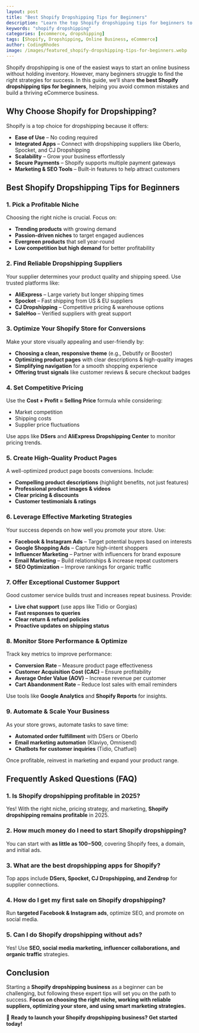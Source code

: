 ```yaml
---
layout: post
title: "Best Shopify Dropshipping Tips for Beginners"
description: "Learn the top Shopify dropshipping tips for beginners to build a profitable online store. Expert insights on choosing products, marketing, and scaling."
keywords: "shopify dropshipping"
categories: [ecommerce, dropshipping]
tags: [Shopify, Dropshipping, Online Business, eCommerce]
author: CodingRhodes
image: /images/featured_shopify-dropshipping-tips-for-beginners.webp
---
```


Shopify dropshipping is one of the easiest ways to start an online business without holding inventory. However, many beginners struggle to find the right strategies for success. In this guide, we’ll share **the best Shopify dropshipping tips for beginners**, helping you avoid common mistakes and build a thriving eCommerce business.

## Why Choose Shopify for Dropshipping?

Shopify is a top choice for dropshipping because it offers:

- **Ease of Use** – No coding required
- **Integrated Apps** – Connect with dropshipping suppliers like Oberlo, Spocket, and CJ Dropshipping
- **Scalability** – Grow your business effortlessly
- **Secure Payments** – Shopify supports multiple payment gateways
- **Marketing & SEO Tools** – Built-in features to help attract customers

## Best Shopify Dropshipping Tips for Beginners

### 1. Pick a Profitable Niche

Choosing the right niche is crucial. Focus on:
- **Trending products** with growing demand
- **Passion-driven niches** to target engaged audiences
- **Evergreen products** that sell year-round
- **Low competition but high demand** for better profitability

### 2. Find Reliable Dropshipping Suppliers

<ins class="adsbygoogle"
     style="display:block"
     data-ad-client="ca-pub-2784742237479601"
     data-ad-slot="3760872290"
     data-ad-format="auto"
     data-full-width-responsive="true"></ins>
<script>
     (adsbygoogle = window.adsbygoogle || []).push({});
</script>

Your supplier determines your product quality and shipping speed. Use trusted platforms like:
- **AliExpress** – Large variety but longer shipping times
- **Spocket** – Fast shipping from US & EU suppliers
- **CJ Dropshipping** – Competitive pricing & warehouse options
- **SaleHoo** – Verified suppliers with great support

### 3. Optimize Your Shopify Store for Conversions

Make your store visually appealing and user-friendly by:
- **Choosing a clean, responsive theme** (e.g., Debutify or Booster)
- **Optimizing product pages** with clear descriptions & high-quality images
- **Simplifying navigation** for a smooth shopping experience
- **Offering trust signals** like customer reviews & secure checkout badges

### 4. Set Competitive Pricing

Use the **Cost + Profit = Selling Price** formula while considering:
- Market competition
- Shipping costs
- Supplier price fluctuations

Use apps like **DSers** and **AliExpress Dropshipping Center** to monitor pricing trends.

### 5. Create High-Quality Product Pages

A well-optimized product page boosts conversions. Include:
- **Compelling product descriptions** (highlight benefits, not just features)
- **Professional product images & videos**
- **Clear pricing & discounts**
- **Customer testimonials & ratings**

### 6. Leverage Effective Marketing Strategies

Your success depends on how well you promote your store. Use:
- **Facebook & Instagram Ads** – Target potential buyers based on interests
- **Google Shopping Ads** – Capture high-intent shoppers
- **Influencer Marketing** – Partner with influencers for brand exposure
- **Email Marketing** – Build relationships & increase repeat customers
- **SEO Optimization** – Improve rankings for organic traffic

### 7. Offer Exceptional Customer Support

<ins class="adsbygoogle"
     style="display:block"
     data-ad-client="ca-pub-2784742237479601"
     data-ad-slot="3760872290"
     data-ad-format="auto"
     data-full-width-responsive="true"></ins>
<script>
     (adsbygoogle = window.adsbygoogle || []).push({});
</script>

Good customer service builds trust and increases repeat business. Provide:
- **Live chat support** (use apps like Tidio or Gorgias)
- **Fast responses to queries**
- **Clear return & refund policies**
- **Proactive updates on shipping status**

### 8. Monitor Store Performance & Optimize

Track key metrics to improve performance:
- **Conversion Rate** – Measure product page effectiveness
- **Customer Acquisition Cost (CAC)** – Ensure profitability
- **Average Order Value (AOV)** – Increase revenue per customer
- **Cart Abandonment Rate** – Reduce lost sales with email reminders

Use tools like **Google Analytics** and **Shopify Reports** for insights.

### 9. Automate & Scale Your Business

As your store grows, automate tasks to save time:
- **Automated order fulfillment** with DSers or Oberlo
- **Email marketing automation** (Klaviyo, Omnisend)
- **Chatbots for customer inquiries** (Tidio, Chatfuel)

Once profitable, reinvest in marketing and expand your product range.

## Frequently Asked Questions (FAQ)

### 1. Is Shopify dropshipping profitable in 2025?
Yes! With the right niche, pricing strategy, and marketing, **Shopify dropshipping remains profitable** in 2025.

### 2. How much money do I need to start Shopify dropshipping?
You can start with **as little as $100-$500**, covering Shopify fees, a domain, and initial ads.

### 3. What are the best dropshipping apps for Shopify?
Top apps include **DSers, Spocket, CJ Dropshipping, and Zendrop** for supplier connections.

### 4. How do I get my first sale on Shopify dropshipping?
Run **targeted Facebook & Instagram ads**, optimize SEO, and promote on social media.

### 5. Can I do Shopify dropshipping without ads?
Yes! Use **SEO, social media marketing, influencer collaborations, and organic traffic** strategies.

<ins class="adsbygoogle"
     style="display:block"
     data-ad-client="ca-pub-2784742237479601"
     data-ad-slot="3760872290"
     data-ad-format="auto"
     data-full-width-responsive="true"></ins>
<script>
     (adsbygoogle = window.adsbygoogle || []).push({});
</script>

## Conclusion

Starting a **Shopify dropshipping business** as a beginner can be challenging, but following these expert tips will set you on the path to success. **Focus on choosing the right niche, working with reliable suppliers, optimizing your store, and using smart marketing strategies.**

🚀 **Ready to launch your Shopify dropshipping business? Get started today!**


